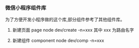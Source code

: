 ### 微信小程序组件库
为了方便开发小程序做的这个库,部分组件参考了其他组件库。

1. 新建页面 page
   node dev/create -n=xxx 其中 xxx 为路由名字

2. 新建组件 component
   node dev/comp -n=xxx